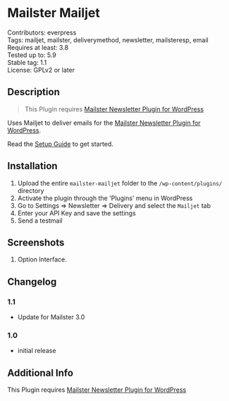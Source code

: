 # Mailster Mailjet

Contributors: everpress  
Tags: mailjet, mailster, deliverymethod, newsletter, mailsteresp, email  
Requires at least: 3.8  
Tested up to: 5.9  
Stable tag: 1.1  
License: GPLv2 or later

## Description

> This Plugin requires [Mailster Newsletter Plugin for WordPress](https://mailster.co/?utm_campaign=wporg&utm_source=Mailjet+integration+for+Mailster&utm_medium=readme)

Uses Mailjet to deliver emails for the [Mailster Newsletter Plugin for WordPress](https://mailster.co/?utm_campaign=wporg&utm_source=Mailjet+integration+for+Mailster&utm_medium=readme).

Read the [Setup Guide](https://kb.mailster.co/send-your-newsletters-via-mailjet?utm_campaign=wporg&utm_source=Mailjet+integration+for+Mailster&utm_medium=readme) to get started.

## Installation

1. Upload the entire `mailster-mailjet` folder to the `/wp-content/plugins/` directory
2. Activate the plugin through the 'Plugins' menu in WordPress
3. Go to Settings => Newsletter => Delivery and select the `Mailjet` tab
4. Enter your API Key and save the settings
5. Send a testmail

## Screenshots

1. Option Interface.

## Changelog

### 1.1

-   Update for Mailster 3.0

### 1.0

-   initial release

## Additional Info

This Plugin requires [Mailster Newsletter Plugin for WordPress](https://mailster.co/?utm_campaign=wporg&utm_source=Mailjet+integration+for+Mailster&utm_medium=readme)
